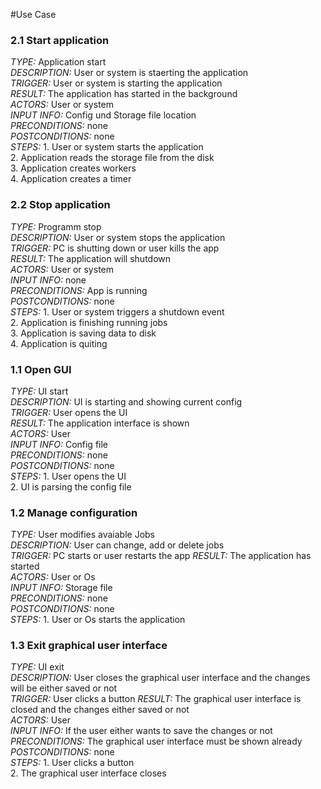 #Use Case
### 2.1 Start application  
_TYPE:_ Application start  
_DESCRIPTION:_ User or system is staerting the application  
_TRIGGER:_ User or system is starting the application  
_RESULT:_ The application has started in the background  
_ACTORS:_ User or system  
_INPUT INFO:_ Config und Storage file location  
_PRECONDITIONS:_ none  
_POSTCONDITIONS:_ none  
_STEPS:_ 1. User or system starts the application  
         2. Application reads the storage file from the disk  
         3. Application creates workers  
         4. Application creates a timer  

### 2.2 Stop application
_TYPE:_ Programm stop  
_DESCRIPTION:_ User or system stops the application  
_TRIGGER:_ PC is shutting down or user kills the app  
_RESULT:_ The application will shutdown  
_ACTORS:_ User or system  
_INPUT INFO:_ none  
_PRECONDITIONS:_ App is running  
_POSTCONDITIONS:_ none  
_STEPS:_ 1. User or system triggers a shutdown event  
         2. Application is finishing running jobs  
         3. Application is saving data to disk  
         4. Application is quiting  

### 1.1 Open GUI
_TYPE:_ UI start  
_DESCRIPTION:_ UI is starting and showing current config  
_TRIGGER:_ User opens the UI  
_RESULT:_ The application interface is shown  
_ACTORS:_ User  
_INPUT INFO:_ Config file  
_PRECONDITIONS:_ none  
_POSTCONDITIONS:_ none  
_STEPS:_ 1. User opens the UI  
         2. UI is parsing the config file  

### 1.2 Manage configuration
_TYPE:_ User modifies avaiable Jobs  
_DESCRIPTION:_ User can change, add or delete jobs  
_TRIGGER:_ PC starts or user restarts the app
_RESULT:_ The application has started  
_ACTORS:_ User or Os  
_INPUT INFO:_ Storage file  
_PRECONDITIONS:_ none  
_POSTCONDITIONS:_ none  
_STEPS:_ 1. User or Os starts the application  

### 1.3 Exit graphical user interface
_TYPE:_ UI exit  
_DESCRIPTION:_ User closes the graphical user interface and the changes will be either saved or not   
_TRIGGER:_ User clicks a button 
_RESULT:_ The graphical user interface is closed and the changes either saved or not  
_ACTORS:_ User  
_INPUT INFO:_ If the user either wants to save the changes or not  
_PRECONDITIONS:_ The graphical user interface must be shown already  
_POSTCONDITIONS:_ none  
_STEPS:_ 1. User clicks a button  
         2. The graphical user interface closes  
